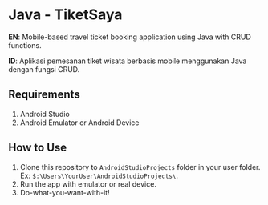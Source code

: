 # Java - TiketSaya
**EN**: Mobile-based travel ticket booking application using Java with CRUD functions.

**ID**: Aplikasi pemesanan tiket wisata berbasis mobile menggunakan Java dengan fungsi CRUD.

## Requirements
1. Android Studio
2. Android Emulator or Android Device

## How to Use
1. Clone this repository to `AndroidStudioProjects` folder in your user folder. Ex: `$:\Users\YourUser\AndroidStudioProjects\`.
2. Run the app with emulator or real device.
3. Do-what-you-want-with-it!